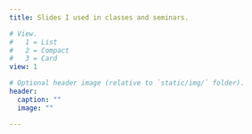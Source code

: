 ```yaml
---
title: Slides I used in classes and seminars.

# View.
#   1 = List
#   2 = Compact
#   3 = Card
view: 1

# Optional header image (relative to `static/img/` folder).
header:
  caption: ""
  image: ""

---
```






